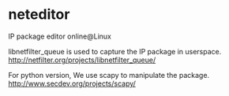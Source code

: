 # neteditor
IP package editor online@Linux

libnetfilter_queue is used to capture the IP package in userspace.<br/>
http://netfilter.org/projects/libnetfilter_queue/

For python version, We use scapy to manipulate the package.<br/>
http://www.secdev.org/projects/scapy/

